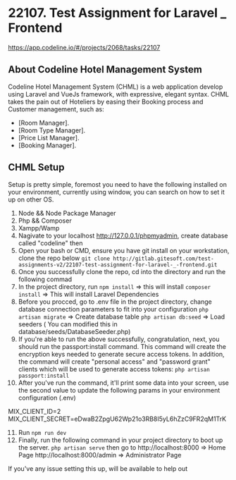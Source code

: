 # 22107. Test Assignment for Laravel _ Frontend 

https://app.codeline.io/#/projects/2068/tasks/22107

## About Codeline Hotel Management System
Codeline Hotel Management System (CHML) is a web application develop using Laravel and VueJs framework, with expressive, elegant syntax.
CHML takes the pain out of Hoteliers by easing their Booking process and Customer management, such as:

- [Room Manager].
- [Room Type Manager].
- [Price List Manager].
- [Booking Manager].

## CHML Setup
Setup is pretty simple, foremost you need to have the following installed on your environment, currently using window, you can search on how to set it up on other OS.
1. Node && Node Package Manager
2. Php && Composer
3. Xampp/Wamp
4. Nagivate to your localhost http://127.0.0.1/phpmyadmin, create database called "codeline" then
5. Open your bash or CMD, ensure you have git install on your workstation, clone the repo below
    ```git clone http://gitlab.gitesoft.com/test-assignments-v2/22107-test-assignment-for-laravel-_-frontend.git ```
6. Once you successfully clone the repo, cd into the directory and run the following commad
7. In the project directory, run 
    ``` npm install ``` => this will install
    ``` composer install ``` => This will install Laravel Dependencies
8. Before you procced, go to .env file in the project directory, change database connection parameters to fit into your configuration
    ``` php artisan migrate ```  => Create database table
    ``` php artisan db:seed ``` => Load seeders ( You can modified this in database/seeds/DatabaseSeeder.php)
9. If you're able to run the above successfully, congratulation, next, you should run the passport:install command. This command will create the encryption keys needed to generate secure access tokens. In addition, the command will create "personal access" and "password grant" clients which will be used to generate access tokens:
    ``` php artisan passport:install ```
10. After you've run the command, it'll print some data into your screen, use the second value to update the following params in your environment configuration (.env)

MIX_CLIENT_ID=2
MIX_CLIENT_SECRET=eDwaB2ZpgU62Wp21o3RB8I5yL6hZzC9FR2qM1TrK

11. Run ```npm run dev ```
12. Finally, run the following command in your project directory to boot up the server.
    ` php artisan serve `
then go to 
    http://localhost:8000 => Home Page
    http://localhost:8000/admin => Administrator Page

If you've any issue setting this up, will be available to help out